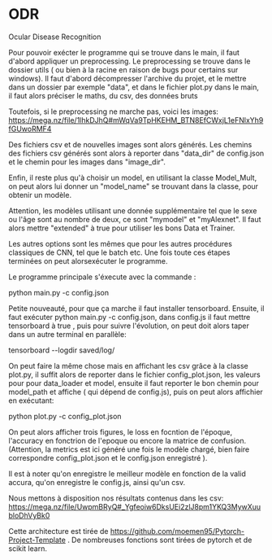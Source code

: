 # ODR
Ocular Disease Recognition

Pour pouvoir exécter le programme qui se trouve dans le main, il faut d'abord appliquer un preprocessing.
Le preprocessing se trouve dans le dossier utils ( ou bien à la racine en raison de bugs pour certains sur windows). Il faut d'abord décompresser l'archive du projet, et le mettre dans un dossier par exemple "data", et dans le fichier plot.py dans le main, il faut alors préciser le maths, du csv, des données bruts

Toutefois, si le preprocessing ne marche pas, voici les images:
https://mega.nz/file/1lhkDJhQ#mWqVa9TpHKEHM_BTN8EfCWxjL1eFNlxYh9fGUwoRMF4

Des fichiers csv et de nouvelles images sont alors générés. Les chemins des fichiers csv générés sont alors à reporter dans "data_dir" de config.json et le chemin pour les images dans "image_dir".

Enfin, il reste plus qu'à choisir un model, en utilisant la classe Model_Mult, on peut alors lui donner un "model_name" se trouvant dans la classe, pour obtenir un modèle.

Attention, les modèles utilisant une donnée supplémentaire tel que le sexe ou l'âge sont au nombre de deux, ce sont "mymodel" et "myAlexnet". Il faut alors mettre "extended" à true pour utiliser les bons Data et Trainer.

Les autres options sont les mêmes que pour les autres procédures classiques de CNN, tel que le batch etc.
Une fois toute ces étapes terminées on peut alorsexécuter le programme.

Le programme principale s'éxecute avec la commande : 

python main.py -c config.json


Petite nouveauté, pour que ça marche il faut installer tensorboard.
Ensuite, il faut exécuter python main.py -c config.json, dans config.js il faut mettre tensorboard à true , puis pour suivre l'évolution, on peut doit alors taper dans un autre terminal en parallèle:

tensorboard --logdir saved/log/

On peut faire la même chose mais en affichant les csv grâce à la classe plot.py, il suffit alors de reporter dans le fichier config_plot.json, les valeurs pour pour data_loader et model, ensuite il faut reporter le bon chemin pour model_path et affiche ( qui dépend de config.js), puis on peut alors affichier en exécutant:

python plot.py -c config_plot.json

On peut alors afficher trois figures, le loss en focntion de l'époque, l'accuracy en fonctrion de l'epoque ou encore la matrice de confusion. (Attention, la metrics est ici généré une fois le modèle chargé, bien faire correspondre config_plot.json et le config.json enregistré ).

Il est à noter qu'on enregistre le meilleur modèle en fonction de la valid accura, qu'on enregistre le config.js, ainsi qu'un csv.

Nous mettons à disposition nos résultats contenus dans les csv:
https://mega.nz/file/UwpmBRyQ#_Ygfeoiw6DksUEi2zlJ8pm1YKQ3MywXuubloDhVyBk0

Cette architecture est tirée de https://github.com/moemen95/Pytorch-Project-Template .
De nombreuses fonctions sont tirées de pytorch et de scikit learn.
